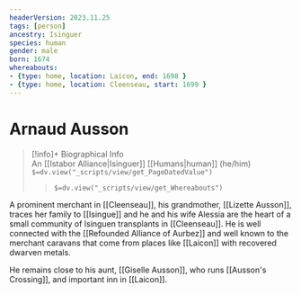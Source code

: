 ```yaml
---
headerVersion: 2023.11.25
tags: [person]
ancestry: Isinguer
species: human
gender: male
born: 1674
whereabouts: 
- {type: home, location: Laicon, end: 1698 }
- {type: home, location: Cleenseau, start: 1699 }
---
```

# Arnaud Ausson
>[!info]+ Biographical Info  
> An [[Istabor Alliance|Isinguer]] [[Humans|human]] (he/him)  
> `$=dv.view("_scripts/view/get_PageDatedValue")`  
>> `$=dv.view("_scripts/view/get_Whereabouts")`

A prominent merchant in [[Cleenseau]], his grandmother, [[Lizette Ausson]], traces her family to [[Isingue]] and he and his wife Alessia are the heart of a small community of Isinguen transplants in [[Cleenseau]]. He is well connected with the [[Refounded Alliance of Aurbez]] and well known to the merchant caravans that come from places like [[Laicon]] with recovered dwarven metals. 

He remains close to his aunt, [[Giselle Ausson]], who runs [[Ausson's Crossing]], and important inn in [[Laicon]].